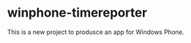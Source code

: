 winphone-timereporter
=====================
This is a new project to produsce an app for Windows Phone.
